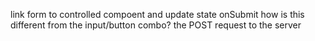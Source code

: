 link form to controlled compoent and update state onSubmit
how is this different from the input/button combo? the POST request to the server
